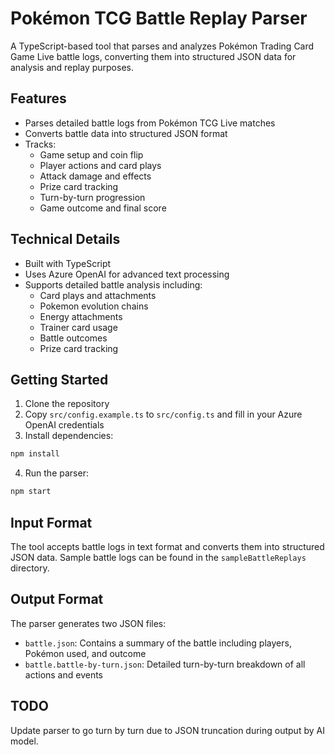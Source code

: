 # Pokémon TCG Battle Replay Parser

A TypeScript-based tool that parses and analyzes Pokémon Trading Card Game Live battle logs, converting them into structured JSON data for analysis and replay purposes.

## Features

- Parses detailed battle logs from Pokémon TCG Live matches
- Converts battle data into structured JSON format
- Tracks:
  - Game setup and coin flip
  - Player actions and card plays
  - Attack damage and effects
  - Prize card tracking
  - Turn-by-turn progression
  - Game outcome and final score

## Technical Details

- Built with TypeScript
- Uses Azure OpenAI for advanced text processing
- Supports detailed battle analysis including:
  - Card plays and attachments
  - Pokemon evolution chains
  - Energy attachments
  - Trainer card usage
  - Battle outcomes
  - Prize card tracking

## Getting Started

1. Clone the repository
2. Copy `src/config.example.ts` to `src/config.ts` and fill in your Azure OpenAI credentials
3. Install dependencies:
```bash
npm install
```
4. Run the parser:
```bash
npm start
```

## Input Format

The tool accepts battle logs in text format and converts them into structured JSON data. Sample battle logs can be found in the `sampleBattleReplays` directory.

## Output Format

The parser generates two JSON files:
- `battle.json`: Contains a summary of the battle including players, Pokémon used, and outcome
- `battle.battle-by-turn.json`: Detailed turn-by-turn breakdown of all actions and events

## TODO

Update parser to go turn by turn due to JSON truncation during output by AI model.